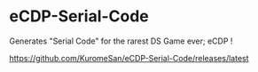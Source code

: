 # eCDP-Serial-Code
Generates "Serial Code" for the rarest DS Game ever; eCDP ! 

https://github.com/KuromeSan/eCDP-Serial-Code/releases/latest
